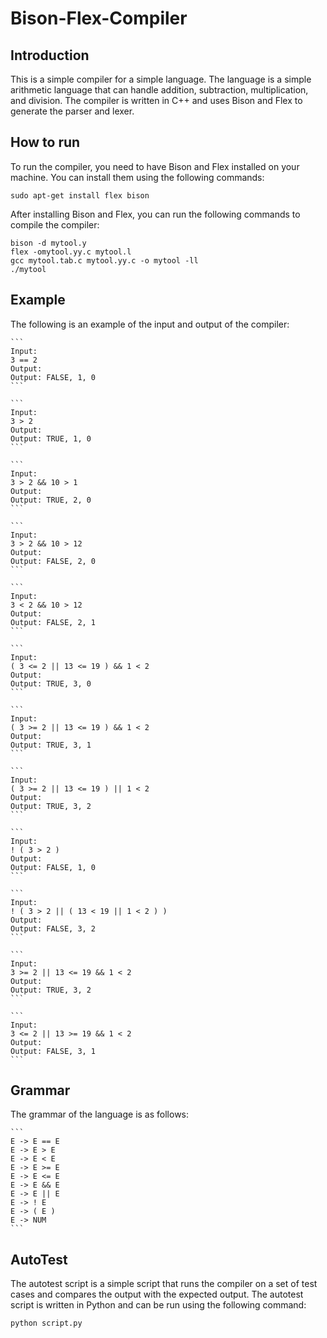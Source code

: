 # Bison-Flex-Compiler

## Introduction
This is a simple compiler for a simple language. The language is a simple arithmetic language that can handle addition, subtraction, multiplication, and division. The compiler is written in C++ and uses Bison and Flex to generate the parser and lexer.

## How to run
To run the compiler, you need to have Bison and Flex installed on your machine. You can install them using the following commands:
```
sudo apt-get install flex bison
```

After installing Bison and Flex, you can run the following commands to compile the compiler:
```
bison -d mytool.y
flex -omytool.yy.c mytool.l
gcc mytool.tab.c mytool.yy.c -o mytool -ll
./mytool
```

## Example
The following is an example of the input and output of the compiler:

    ```
    Input:
    3 == 2
    Output:
    Output: FALSE, 1, 0
    ```
    
    ```
    Input:
    3 > 2
    Output:
    Output: TRUE, 1, 0
    ```
    
    ```
    Input:
    3 > 2 && 10 > 1
    Output:
    Output: TRUE, 2, 0
    ```
    
    ```
    Input:
    3 > 2 && 10 > 12
    Output:
    Output: FALSE, 2, 0
    ```
    
    ```
    Input:
    3 < 2 && 10 > 12
    Output:
    Output: FALSE, 2, 1
    ```
    
    ``` 
    Input:
    ( 3 <= 2 || 13 <= 19 ) && 1 < 2
    Output:
    Output: TRUE, 3, 0
    ```
    
    ```
    Input:
    ( 3 >= 2 || 13 <= 19 ) && 1 < 2
    Output:
    Output: TRUE, 3, 1
    ```
    
    ```
    Input:
    ( 3 >= 2 || 13 <= 19 ) || 1 < 2
    Output:
    Output: TRUE, 3, 2
    ```
    
    ```
    Input:
    ! ( 3 > 2 )
    Output:
    Output: FALSE, 1, 0
    ```
    
    ``` 
    Input:
    ! ( 3 > 2 || ( 13 < 19 || 1 < 2 ) )
    Output:
    Output: FALSE, 3, 2
    ```
    
    ```
    Input:
    3 >= 2 || 13 <= 19 && 1 < 2
    Output:
    Output: TRUE, 3, 2
    ```
    
    ```
    Input:
    3 <= 2 || 13 >= 19 && 1 < 2
    Output:
    Output: FALSE, 3, 1
    ```

## Grammar
The grammar of the language is as follows:

    ```
    E -> E == E
    E -> E > E
    E -> E < E
    E -> E >= E
    E -> E <= E
    E -> E && E
    E -> E || E
    E -> ! E
    E -> ( E )
    E -> NUM
    ```
## AutoTest
The autotest script is a simple script that runs the compiler on a set of test cases and compares the output with the expected output. The autotest script is written in Python and can be run using the following command:
```
python script.py
```
